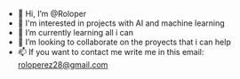 - 👋 Hi, I’m @Roloper
- 👀 I'm interested in projects with AI and machine learning
- 🌱 I’m currently learning all i can
- 💞️ I’m looking to collaborate on the proyects that i can help
- 📫 If you want to contact me write me in this email: roloperez28@gmail.com

<!---
Roloper/Roloper is a ✨ special ✨ repository because its `README.md` (this file) appears on your GitHub profile.
You can click the Preview link to take a look at your changes.
--->
